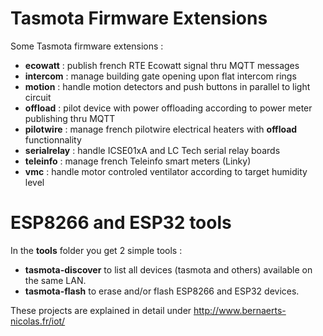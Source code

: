 # Tasmota Firmware Extensions

Some Tasmota firmware extensions :
  * **ecowatt** : publish french RTE Ecowatt signal thru MQTT messages
  * **intercom** : manage building gate opening upon flat intercom rings
  * **motion** : handle motion detectors and push buttons in parallel to light circuit
  * **offload** : pilot device with power offloading according to power meter publishing thru MQTT
  * **pilotwire** : manage french pilotwire electrical heaters with **offload** functionnality
  * **serialrelay** : handle ICSE01xA and LC Tech serial relay boards
  * **teleinfo** : manage french Teleinfo smart meters (Linky)
  * **vmc** : handle motor controled ventilator according to target humidity level

# ESP8266 and ESP32 tools

In the **tools** folder you get 2 simple tools :
  * **tasmota-discover** to list all devices (tasmota and others) available on the same LAN.
  * **tasmota-flash** to erase and/or flash ESP8266 and ESP32 devices.

These projects are explained in detail under http://www.bernaerts-nicolas.fr/iot/
